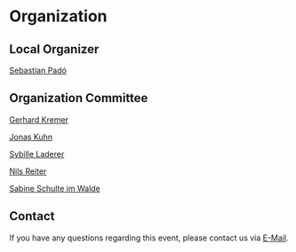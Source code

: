 
# Organization

## Local Organizer

[Sebastian Padó](http://www.ims.uni-stuttgart.de/institut/mitarbeiter/pado/index.en.html)


## Organization Committee

[Gerhard Kremer](http://www.ims.uni-stuttgart.de/institut/mitarbeiter/gerhard/index.en.html)

[Jonas Kuhn](http://www.ims.uni-stuttgart.de/institut/mitarbeiter/jonas/index.en.html)

[Sybille Laderer](http://www.ims.uni-stuttgart.de/institut/mitarbeiter/laderer/index.en.html)

[Nils Reiter](http://www.ims.uni-stuttgart.de/institut/mitarbeiter/reiterns/index.en.html)

[Sabine Schulte im Walde](http://www.ims.uni-stuttgart.de/institut/mitarbeiter/schulte/index.en.html)



## Contact

If you have any questions regarding this event, 
please contact us via [E-Mail](http://www.uni-stuttgart.de/cgi-bin/mail.cgi?fallschool-2019=ims.uni-stuttgart.de).
